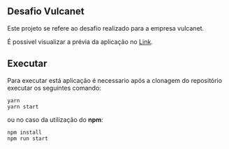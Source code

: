 ## Desafio Vulcanet

Este projeto se refere ao desafio realizado para a empresa vulcanet.

É possivel visualizar a prévia da aplicação no [Link](https://gracious-mcclintock-7dc28d.netlify.app/).

## Executar

Para executar está aplicação é necessario após a clonagem do repositório executar os seguintes comando:

```
yarn
yarn start
```

ou no caso da utilização do **npm**:

```
npm install
npm run start
```
